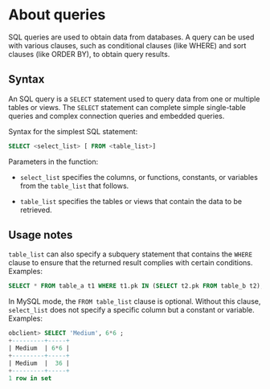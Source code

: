 # About queries

SQL queries are used to obtain data from databases. A query can be used with various clauses, such as conditional clauses (like WHERE) and sort clauses (like ORDER BY), to obtain query results.

## Syntax

An SQL query is a `SELECT` statement used to query data from one or multiple tables or views. The `SELECT` statement can complete simple single-table queries and complex connection queries and embedded queries.

Syntax for the simplest SQL statement:

```sql
SELECT <select_list> [ FROM <table_list>]
```

Parameters in the function:

* `select_list` specifies the columns, or functions, constants, or variables from the `table_list` that follows.

* `table_list` specifies the tables or views that contain the data to be retrieved.

## Usage notes

`table_list` can also specify a subquery statement that contains the `WHERE` clause to ensure that the returned result complies with certain conditions. Examples:

```sql
SELECT * FROM table_a t1 WHERE t1.pk IN (SELECT t2.pk FROM table_b t2);
```

In MySQL mode, the `FROM table_list` clause is optional. Without this clause, `select_list` does not specify a specific column but a constant or variable. Examples:

```sql
obclient> SELECT 'Medium', 6*6 ;
+---------+-----+
| Medium  | 6*6 |
+---------+-----+
| Medium  |  36 |
+---------+-----+
1 row in set
```